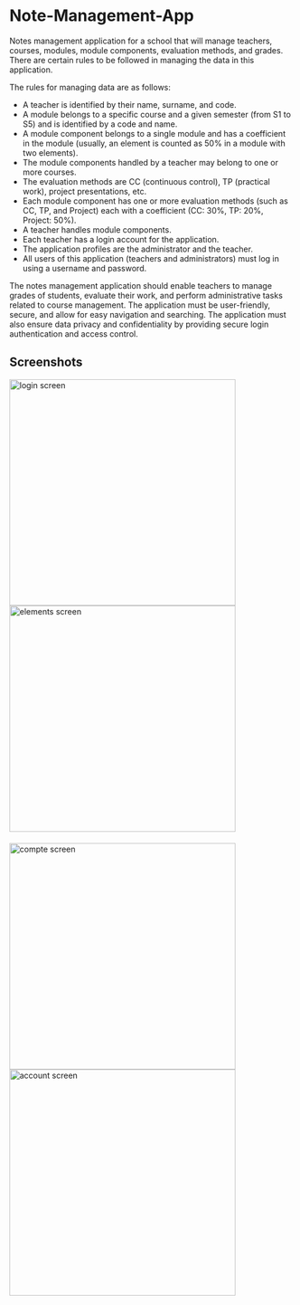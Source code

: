 # Note-Management-App
Notes management application for a school that will manage teachers, courses, modules, module components, evaluation methods, and grades. There are certain rules to be followed in managing the data in this application.

The rules for managing data are as follows:

- A teacher is identified by their name, surname, and code.
- A module belongs to a specific course and a given semester (from S1 to S5) and is identified by a code and name.
- A module component belongs to a single module and has a coefficient in the module (usually, an element is counted as 50% in a module with two elements).
- The module components handled by a teacher may belong to one or more courses.
- The evaluation methods are CC (continuous control), TP (practical work), project presentations, etc.
- Each module component has one or more evaluation methods (such as CC, TP, and Project) each with a coefficient (CC: 30%, TP: 20%, Project: 50%).
- A teacher handles module components.
- Each teacher has a login account for the application.
- The application profiles are the administrator and the teacher.
- All users of this application (teachers and administrators) must log in using a username and password.

The notes management application should enable teachers to manage grades of students, evaluate their work, and perform administrative tasks related to course management. The application must be user-friendly, secure, and allow for easy navigation and searching. The application must also ensure data privacy and confidentiality by providing secure login authentication and access control.
## Screenshots

<div>
<div style="margin-bottom: 20px;">
<img src="https://user-images.githubusercontent.com/123269689/228817706-7d17e49a-c28f-417a-9c49-a2fd9cfba16d.png" width="400"  alt="login screen" >
<img src="https://user-images.githubusercontent.com/123269689/235451993-ff542119-1daf-4632-85a2-7406fde89fbd.png" width="400"  alt="elements screen" >
</div>
<div>
<img src="https://user-images.githubusercontent.com/123269689/235452028-9234643c-aee4-4e85-9fdb-ce575ff5ac9c.png" width="400"  alt="compte screen" >
<img src="https://user-images.githubusercontent.com/123269689/235452037-67a9048e-e8e7-46c7-aee3-9e78d771a12b.png" width="400"  alt="account screen" >
</div>
</div>

